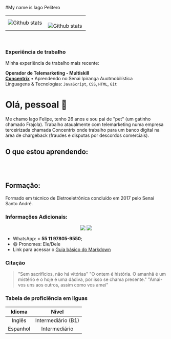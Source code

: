 #My name is Iago Pelitero
<table>
  <tr>
    <td>
       <img align="left" src="https://github-readme-stats.vercel.app/api?username=IagoPelitero&show_icons=true&theme=radical" alt="Github stats" />
    </td>
    <td>
<br/>
<img align="left" src="https://github-readme-stats.vercel.app/api/top-langs/?username=IagoPelitero&layout=compact" alt="Github stats" />
 </td>
  </tr>
</table><br/>

### Experiência de trabalho

Minha experiência de trabalho mais recente:

**Operador de Telemarketing - Multiskill** \
[**Concentrix**]([https://sp.senai.br/unidade/automobilistica/](https://www.concentrix.com/)) • Aprendendo no Senai Ipiranga Auotmobilística \
Linguagens & Tecnologias: `JavaScript`, `CSS`, `HTML`, `Git`
<br/> 

# Olá, pessoal 👋

Me chamo Iago Felipe, tenho 26 anos e sou pai de "pet" (um gatinho chamado Frajola). Trabalho ataualmente com telemarketing numa empresa terceirizada chamada Concentrix onde trabalho para um banco digital na área de chargeback (fraudes e disputas por descordos comerciais).

## O que estou aprendendo:

<div align="center" style="display: inline_block"><br/>
    <img align="center" alt="" src="https://img.shields.io/badge/HTML5-E34F26?style=for-the-badge&logo=html5&logoColor=white"/>
    <img align="center" alt="" src="https://img.shields.io/badge/CSS3-1572B6?style=for-the-badge&logo=css3&logoColor=white"/>
    <img align="center" alt="" src="https://img.shields.io/badge/JavaScript-F7DF1E?style=for-the-badge&logo=javascript&logoColor=black"/>
    <img align="center" alt="" src="https://img.shields.io/badge/GIT-E44C30?style=for-the-badge&logo=git&logoColor=white"/>
</div>

## Formação:
Formado em técnico de Eletroeletrônica concluído em 2017 pelo Senai Santo André.

### Informações Adicionais: 

 <div align="center"> 
  <a align="center" href="https://www.instagram.com/iagopelitero/" target="_blank"><img src="https://img.shields.io/badge/-Instagram-%23E4405F?style=for-the-badge&logo=instagram&logoColor=white" target="_blank"></a>
  <a align="center" href="https://www.linkedin.com/in/iagopelitero/" target="_blank"><img src="https://img.shields.io/badge/-LinkedIn-%230077B5?style=for-the-badge&logo=linkedin&logoColor=white" target="_blank"></a> 
</div> 

- WhatsApp: **+ 55 11 97805-9550**;
- 😄 Pronomes: Ele/Dele
- Link para acessar o [Guia básico do Markdown](https://docs.pipz.com/central-de-ajuda/learning-center/guia-basico-de-markdown#open)

### Citação

>"Sem sacrifícios, não há vitórias"
>"O ontem é história. O amanhã é um mistério e o hoje é uma dádiva, por isso se chama presente."
>"Amai-vos uns aos outros, assim como vos amei"

### Tabela de proficiência em líguas

Idioma | Nível
:------: | :-------:
Inglês | Intermediário (B1)
Espanhol | Intermediário 
